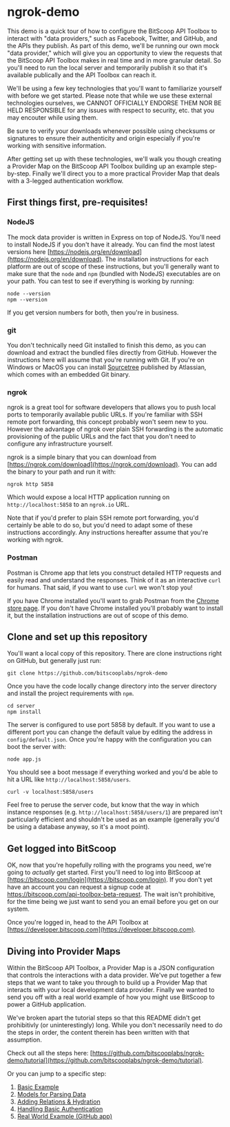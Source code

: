 # ngrok-demo

This demo is a quick tour of how to configure the BitScoop API Toolbox to interact with "data providers," such as Facebook, Twitter, and GitHub, and the APIs they publish. As part of this demo, we'll be running our own mock "data provider," which will give you an opportunity to view the requests that the BitScoop API Toolbox makes in real time and in more granular detail. So you'll need to run the local server and temporarily publish it so that it's available publically and the API Toolbox can reach it.

We'll be using a few key technologies that you'll want to familiarize yourself with before we get started. Please note that while we use these external technologies ourselves, we CANNOT OFFICIALLY ENDORSE THEM NOR BE HELD RESPONSIBLE for any issues with respect to security, etc. that you may encouter while using them.

Be sure to verify your downloads whenever possible using checksums or signatures to ensure their authenticity and origin especially if you're working with sensitive information.

After getting set up with these technologies, we'll walk you though creating a Provider Map on the BitScoop API Toolbox building up an example step-by-step. Finally we'll direct you to a more practical Provider Map that deals with a 3-legged authentication workflow.


## First things first, pre-requisites!

### NodeJS

The mock data provider is written in Express on top of NodeJS. You'll need to install NodeJS if you don't have it already. You can find the most latest versions here [https://nodejs.org/en/download](https://nodejs.org/en/download). The installation instructions for each platform are out of scope of these instructions, but you'll generally want to make sure that the `node` and `npm` (bundled with NodeJS) executables are on your path. You can test to see if everything is working by running:

```
node --version
npm --version
```

If you get version numbers for both, then you're in business.

### git

You don't technically need Git installed to finish this demo, as you can download and extract the bundled files directly from GitHub. However the instructions here will assume that you're running with Git. If you're on Windows or MacOS you can install [Sourcetree](https://www.sourcetreeapp.com/) published by Atlassian, which comes with an embedded Git binary.

### ngrok

ngrok is a great tool for software developers that allows you to push local ports to temporarily available public URLs. If you're familiar with SSH remote port forwarding, this concept probably won't seem new to you. However the advantage of ngrok over plain SSH forwarding is the automatic provisioning of the public URLs and the fact that you don't need to configure any infrastructure yourself.

ngrok is a simple binary that you can download from [https://ngrok.com/download](https://ngrok.com/download). You can add the binary to your path and run it with:

```
ngrok http 5858
```

Which would expose a local HTTP application running on `http://localhost:5858` to an `ngrok.io` URL.

Note that if you'd prefer to plain SSH remote port forwarding, you'd certainly be able to do so, but you'd need to adapt some of these instructions accordingly. Any instructions hereafter assume that you're working with ngrok.

### Postman

Postman is Chrome app that lets you construct detailed HTTP requests and easily read and understand the responses. Think of it as an interactive `curl` for humans. That said, if you want to use `curl` we won't stop you!

If you have Chrome installed you'll want to grab Postman from the [Chrome store page](https://chrome.google.com/webstore/detail/postman/fhbjgbiflinjbdggehcddcbncdddomop). If you don't have Chrome installed you'll probably want to install it, but the installation instructions are out of scope of this demo.


## Clone and set up this repository

You'll want a local copy of this repository. There are clone instructions right on GitHub, but generally just run:

```
git clone https://github.com/bitscooplabs/ngrok-demo
```

Once you have the code locally change directory into the server directory and install the project requirements with `npm`.

```
cd server
npm install
```

The server is configured to use port 5858 by default. If you want to use a different port you can change the default value by editing the address in `config/default.json`. Once you're happy with the configuration you can boot the server with:

```
node app.js
```

You should see a boot message if everything worked and you'd be able to hit a URL like `http://localhost:5858/users`.

```
curl -v localhost:5858/users
```

Feel free to peruse the server code, but know that the way in which instance responses (e.g. `http://localhost:5858/users/1`) are prepared isn't particularly efficient and shouldn't be used as an example (generally you'd be using a database anyway, so it's a moot point).


## Get logged into BitScoop

OK, now that you're hopefully rolling with the programs you need, we're going to *actually* get started. First you'll need to log into BitScoop at [https://bitscoop.com/login](https://bitscoop.com/login). If you don't yet have an account you can request a signup code at https://bitscoop.com/api-toolbox-beta-request. The wait isn't prohibitive, for the time being we just want to send you an email before you get on our system.

Once you're logged in, head to the API Toolbox at [https://developer.bitscoop.com](https://developer.bitscoop.com).


## Diving into Provider Maps

Within the BitScoop API Toolbox, a Provider Map is a JSON configuration that controls the interactions with a data provider. We've put together a few steps that we want to take you through to build up a Provider Map that interacts with your local development data provider. Finally we wanted to send you off with a real world example of how you might use BitScoop to power a GitHub application.

We've broken apart the tutorial steps so that this README didn't get prohibitivly (or uninterestingly) long. While you don't necessarily need to do the steps in order, the content therein has been written with that assumption.

Check out all the steps here: [https://github.com/bitscooplabs/ngrok-demo/tutorial](https://github.com/bitscooplabs/ngrok-demo/tutorial).

Or you can jump to a specific step:

  1. [Basic Example](https://github.com/bitscooplabs/ngrok-demo/tutorial/1-basic-example.md)
  2. [Models for Parsing Data](https://github.com/bitscooplabs/ngrok-demo/tutorial/2-models-for-parsing-data.md)
  3. [Adding Relations & Hydration](https://github.com/bitscooplabs/ngrok-demo/tutorial/3-adding-relations-and-hydration.md)
  4. [Handling Basic Authentication](https://github.com/bitscooplabs/ngrok-demo/tutorial/4-handling-basic-authentication.md)
  5. [Real World Example (GitHub app)](https://github.com/bitscooplabs/ngrok-demo/tutorial/5-real-world-example.md)
